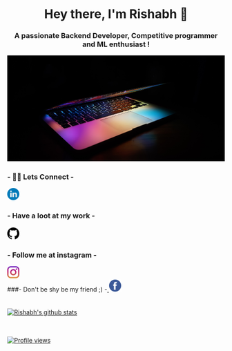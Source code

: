 <h1 align="center">Hey there, I'm Rishabh 👋</h1>
<h3 align="center">A passionate Backend Developer, Competitive programmer and ML enthusiast !</h3>
<img src = "Sphere.jpg" style="max-width:100%;"/>
<br/>
<h3>- 👨‍💻 Lets Connect - </h3><a href="https://www.linkedin.com/in/rishabh-tyagi-514188190/">
  <img alt="Rishabh's Linkdein" width="28px" src="linkedin.svg" />
</a>
<br/>
<h3>- Have a loot at my work - </h3><a href="https://github.com/rishabhtyagi2306">
  <img alt="Rishabh's Github" width="28px" src="github.png" />
</a>
<br/>
<h3>- Follow me at instagram - </h3><a href="https://www.instagram.com/rishabhtyagi.2306">
  <img alt="Rishabh's Instagram" width="28px" src="instagram.svg" />
</a>
<br/>
###- Don't be shy be my friend ;) -<a href="https://www.facebook.com/rishabhtyagi.2306">
  <img alt="Rishabh's Facebook" width="28px" src="facebook.svg" />
</a>

<br/>
<br/>
<br/>

<a href="https://github.com/rishabhtyagi2306">
 <img align="center" src="https://github-readme-stats.vercel.app/api?username=rishabhtyagi2306&show_icons=true&theme=gotham&line_height=27" alt="Rishabh's github stats"/>
<br/>
<br/>
<br/>

  ![Profile views](https://gpvc.arturio.dev/rishabhtyagi2306)
